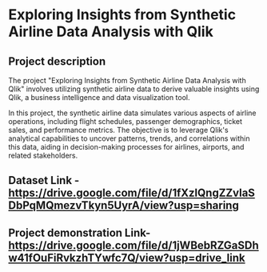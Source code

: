 # Exploring Insights from Synthetic Airline Data Analysis with Qlik

## Project description
The project "Exploring Insights from Synthetic Airline Data Analysis with Qlik" involves utilizing synthetic airline data to derive valuable insights using Qlik, a business intelligence and data visualization tool. 

In this project, the synthetic airline data simulates various aspects of airline operations, including flight schedules, passenger demographics, ticket sales, and performance metrics. The objective is to leverage Qlik's analytical capabilities to uncover patterns, trends, and correlations within this data, aiding in decision-making processes for airlines, airports, and related stakeholders.

## Dataset Link -**https://drive.google.com/file/d/1fXzlQngZZvlaSDbPqMQmezvTkyn5UyrA/view?usp=sharing**

## Project demonstration Link-**https://drive.google.com/file/d/1jWBebRZGaSDhw41fOuFiRvkzhTYwfc7Q/view?usp=drive_link**

